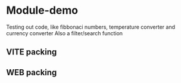 # Module-demo
Testing out code, like fibbonaci numbers, temperature converter and currency converter
Also a filter/search function

## VITE packing



## WEB packing
